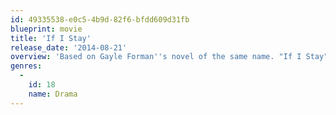 ```yaml
---
id: 49335538-e0c5-4b9d-82f6-bfdd609d31fb
blueprint: movie
title: 'If I Stay'
release_date: '2014-08-21'
overview: 'Based on Gayle Forman''s novel of the same name. "If I Stay" is the story of the gifted classical musician Mia and her boyfriend, Adam, an up and coming indie-rock star. Torn between two paths in life, her art or her relationship, Mia is forced to make an even starker choice between life and death when she is caught in a fatal car accident with her family one snowy morning in Oregon.'
genres:
  -
    id: 18
    name: Drama
---
```

